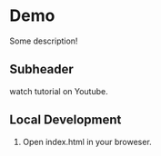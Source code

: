 # Demo 

Some description!

## Subheader

watch tutorial on Youtube.

## Local Development

1. Open index.html in your broweser.